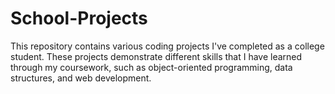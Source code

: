 # School-Projects

This repository contains various coding projects I've completed as a college student.
These projects demonstrate different skills that I have learned through my coursework, such as object-oriented programming, data structures, and web development. 
